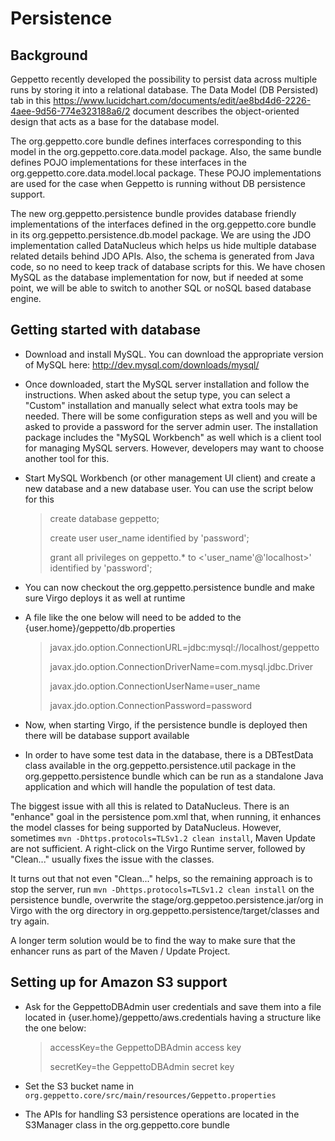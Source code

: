 Persistence
===========

Background
----------

Geppetto recently developed the possibility to persist data across
multiple runs by storing it into a relational database. The Data Model
(DB Persisted) tab in this
<https://www.lucidchart.com/documents/edit/ae8bd4d6-2226-4aee-9d56-774e323188a6/2>
document describes the object-oriented design that acts as a base for
the database model.

The org.geppetto.core bundle defines interfaces corresponding to this
model in the org.geppetto.core.data.model package. Also, the same bundle
defines POJO implementations for these interfaces in the
org.geppetto.core.data.model.local package. These POJO implementations
are used for the case when Geppetto is running without DB persistence
support.

The new org.geppetto.persistence bundle provides database friendly
implementations of the interfaces defined in the org.geppetto.core
bundle in its org.geppetto.persistence.db.model package. We are using
the JDO implementation called DataNucleus which helps us hide multiple
database related details behind JDO APIs. Also, the schema is generated
from Java code, so no need to keep track of database scripts for this.
We have chosen MySQL as the database implementation for now, but if
needed at some point, we will be able to switch to another SQL or noSQL
based database engine.

Getting started with database
-----------------------------

-   Download and install MySQL. You can download the appropriate version
    of MySQL here: <http://dev.mysql.com/downloads/mysql/>
-   Once downloaded, start the MySQL server installation and follow
    the instructions. When asked about the setup type, you can select a
    "Custom" installation and manually select what extra tools may
    be needed. There will be some configuration steps as well and you
    will be asked to provide a password for the server admin user. The
    installation package includes the "MySQL Workbench" as well which is
    a client tool for managing MySQL servers. However, developers may
    want to choose another tool for this.
-   Start MySQL Workbench (or other management UI client) and create a
    new database and a new database user. You can use the script below
    for this

    > create database geppetto;
    >
    > create user user\_name identified by 'password';
    >
    > grant all privileges on geppetto.\* to <'user_name'@'localhost>'
    > identified by 'password';

-   You can now checkout the org.geppetto.persistence bundle and make
    sure Virgo deploys it as well at runtime
-   A file like the one below will need to be added to the
    {user.home}/geppetto/db.properties

    > javax.jdo.option.ConnectionURL=jdbc:mysql://localhost/geppetto
    >
    > javax.jdo.option.ConnectionDriverName=com.mysql.jdbc.Driver
    >
    > javax.jdo.option.ConnectionUserName=user\_name
    >
    > javax.jdo.option.ConnectionPassword=password

-   Now, when starting Virgo, if the persistence bundle is deployed then
    there will be database support available
-   In order to have some test data in the database, there is a
    DBTestData class available in the org.geppetto.persistence.util
    package in the org.geppetto.persistence bundle which can be run as a
    standalone Java application and which will handle the population of
    test data.

The biggest issue with all this is related to DataNucleus. There is an
"enhance" goal in the persistence pom.xml that, when running, it
enhances the model classes for being supported by DataNucleus. However,
sometimes `mvn -Dhttps.protocols=TLSv1.2 clean install`, Maven Update are not sufficient. A
right-click on the Virgo Runtime server, followed by "Clean..." usually
fixes the issue with the classes.

It turns out that not even "Clean..." helps, so the remaining approach
is to stop the server, run `mvn -Dhttps.protocols=TLSv1.2 clean install` on the persistence bundle,
overwrite the stage/org.geppetoo.persistence.jar/org in Virgo with the
org directory in org.geppetto.persistence/target/classes and try again.

A longer term solution would be to find the way to make sure that the
enhancer runs as part of the Maven / Update Project.

Setting up for Amazon S3 support
--------------------------------

-   Ask for the GeppettoDBAdmin user credentials and save them into a
    file located in {user.home}/geppetto/aws.credentials having a
    structure like the one below:

    > accessKey=the GeppettoDBAdmin access key
    >
    > secretKey=the GeppettoDBAdmin secret key

-   Set the S3 bucket name in `org.geppetto.core/src/main/resources/Geppetto.properties`

-   The APIs for handling S3 persistence operations are located in the
    S3Manager class in the org.geppetto.core bundle


